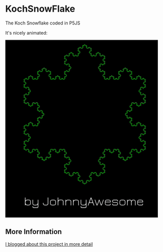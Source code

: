 # KochSnowFlake
The Koch Snowflake coded in P5JS

It's nicely animated:

![KochSnowFlake](https://github.com/johnnyawesome/KochSnowFlake/blob/master/KochSnowFlake/DemoImage/KochSnowflake.gif)

## More Information

[I blogged about this project in more detail](https://breaksome.tech/coding-a-koch-snowflake-in-p5js-using-l-systems/)
